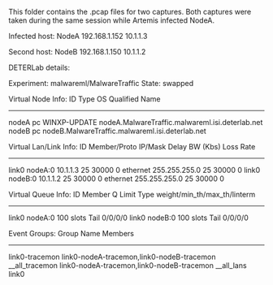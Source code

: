This folder contains the .pcap files for two captures.  Both captures were taken during the same session while Artemis infected NodeA.

Infected host: 
NodeA
192.168.1.152
10.1.1.3

Second host:
NodeB
192.168.1.150
10.1.1.2

DETERLab details:

Experiment: malwareml/MalwareTraffic
State: swapped

Virtual Node Info:
ID              Type         OS              Qualified Name
--------------- ------------ --------------- --------------------
nodeA           pc           WINXP-UPDATE    nodeA.MalwareTraffic.malwareml.isi.deterlab.net
nodeB           pc                           nodeB.MalwareTraffic.malwareml.isi.deterlab.net

Virtual Lan/Link Info:
ID              Member/Proto    IP/Mask         Delay     BW (Kbs)  Loss Rate
--------------- --------------- --------------- --------- --------- ---------
link0           nodeA:0         10.1.1.3        25        30000     0
                ethernet        255.255.255.0   25        30000     0
link0           nodeB:0         10.1.1.2        25        30000     0
                ethernet        255.255.255.0   25        30000     0

Virtual Queue Info:
ID              Member          Q Limit    Type    weight/min_th/max_th/linterm
--------------- --------------- ---------- ------- ----------------------------
link0           nodeA:0         100 slots  Tail    0/0/0/0
link0           nodeB:0         100 slots  Tail    0/0/0/0

Event Groups:
Group Name      Members
--------------- ---------------------------------------------------------------
link0-tracemon  link0-nodeA-tracemon,link0-nodeB-tracemon
__all_tracemon  link0-nodeA-tracemon,link0-nodeB-tracemon
__all_lans      link0
